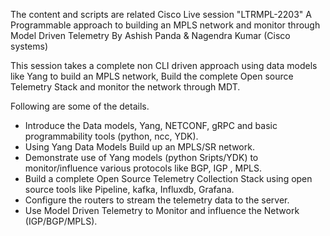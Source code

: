 
The content and scripts are related Cisco Live session "LTRMPL-2203"
	A Programmable approach to building an MPLS network and monitor through Model Driven Telemetry
		By Ashish Panda & Nagendra Kumar (Cisco systems)	

This session takes a complete non CLI driven approach using data models like Yang to build an MPLS network, Build the complete Open source Telemetry Stack and monitor the network through MDT. 

Following are some of the details.
- Introduce the Data models, Yang, NETCONF, gRPC and basic programmability tools (python, ncc, YDK). 
- Using Yang Data Models Build up an MPLS/SR network. 
- Demonstrate use of Yang models (python Sripts/YDK) to monitor/influence various protocols like BGP, IGP , MPLS. 
- Build a complete Open Source Telemetry Collection Stack using open source tools like Pipeline, kafka, Influxdb, Grafana. 
- Configure the routers to stream the telemetry data to the server. 
- Use Model Driven Telemetry to Monitor and influence the Network (IGP/BGP/MPLS).

```

```
